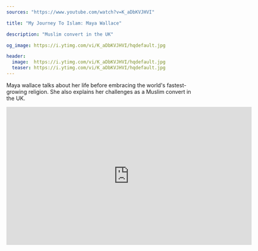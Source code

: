 ```yaml
---
sources: "https://www.youtube.com/watch?v=K_aDbKVJHVI"

title: "My Journey To Islam: Maya Wallace"

description: "Muslim convert in the UK"

og_image: https://i.ytimg.com/vi/K_aDbKVJHVI/hqdefault.jpg

header:
  image:  https://i.ytimg.com/vi/K_aDbKVJHVI/hqdefault.jpg
  teaser: https://i.ytimg.com/vi/K_aDbKVJHVI/hqdefault.jpg
---
```


Maya wallace talks about her life before embracing the world's fastest-growing religion. She also explains her challenges as a Muslim convert in the UK.


<iframe width="640" height="360" src="https://www.youtube.com/embed/K_aDbKVJHVI" frameborder="0" allow="autoplay; encrypted-media" allowfullscreen></iframe>
